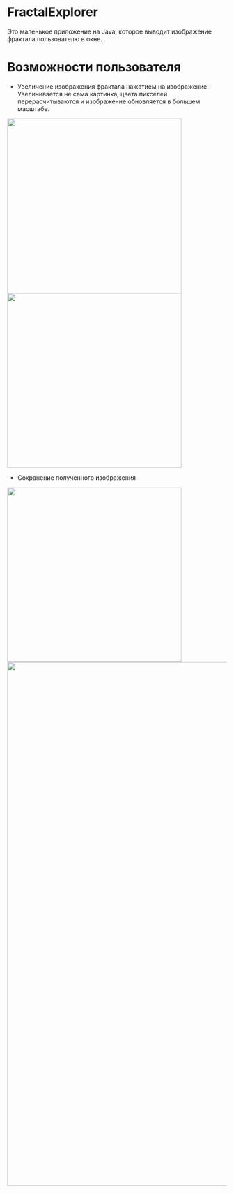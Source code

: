 # FractalExplorer
Это маленькое приложение на Java, которое выводит изображение фрактала пользователю в окне.

# Возможности пользователя
- Увеличение изображения фрактала нажатием на изображение. Увеличивается не сама картинка, цвета пикселей перерасчитываются и изображение обновляется в большем масштабе.
 
<img src="https://user-images.githubusercontent.com/22643606/128031864-c18b6664-fe47-4f6f-bd3b-b93cfa0fb140.png" width="400" /> <img src="https://user-images.githubusercontent.com/22643606/128031933-8c39077e-617e-4057-a343-1c832d166436.png" width="400" />

- Сохранение полученного изображения

<img src="https://user-images.githubusercontent.com/22643606/128032397-8f40395d-a42c-4768-9388-efe329dba9de.png" width="400" /> <img src="https://user-images.githubusercontent.com/22643606/128032628-43d69d17-8b4a-4676-be5e-aae655f35a23.png" width="1200" />

